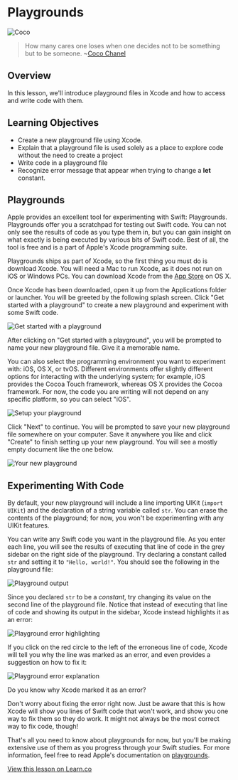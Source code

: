 # Playgrounds

![Coco](http://i.imgur.com/zSjSTbl.jpg?1)

> How many cares one loses when one decides not to be something but to be someone. ~[Coco Chanel](https://en.wikipedia.org/wiki/Coco_Chanel)

## Overview

In this lesson, we'll introduce playground files in Xcode and how to access and write code with them. 


## Learning Objectives

* Create a new playground file using Xcode.
* Explain that a playground file is used solely as a place to explore code without the need to create a project
* Write code in a playground file
* Recognize error message that appear when trying to change a **let** constant.

## Playgrounds

Apple provides an excellent tool for experimenting with Swift: Playgrounds. Playgrounds offer you a scratchpad for testing out Swift code. You can not only see the results of code as you type them in, but you can gain insight on what exactly is being executed by various bits of Swift code. Best of all, the tool is free and is a part of Apple's Xcode programming suite.

Playgrounds ships as part of Xcode, so the first thing you must do is download Xcode. You will need a Mac to run Xcode, as it does not run on iOS or Windows PCs. You can download Xcode from the [App Store](https://itunes.apple.com/us/app/xcode/id497799835?mt=12) on OS X.

Once Xcode has been downloaded, open it up from the Applications folder or launcher. You will be greeted by the following splash screen. Click "Get started with a playground" to create a new playground and experiment with some Swift code.

![Get started with a playground](http://i.imgur.com/escop73.png?1)

After clicking on "Get started with a playground", you will be prompted to name your new playground file. Give it a memorable name.

You can also select the programming environment you want to experiment with: iOS, OS X, or tvOS. Different environments offer slightly different options for interacting with the underlying system; for example, iOS provides the Cocoa Touch framework, whereas OS X provides the Cocoa framework. For now, the code you are writing will not depend on any specific platform, so you can select "iOS".

![Setup your playground](http://i.imgur.com/qPQuShZ.png?1)

Click "Next" to continue. You will be prompted to save your new playground file somewhere on your computer. Save it anywhere you like and click "Create" to finish setting up your new playground. You will see a mostly empty document like the one below.

![Your new playground](http://i.imgur.com/8V20fzA.png)

## Experimenting With Code

By default, your new playground will include a line importing UIKit (`import UIKit`) and the declaration of a string variable called `str`. You can erase the contents of the playground; for now, you won't be experimenting with any UIKit features.

You can write any Swift code you want in the playground file. As you enter each line, you will see the results of executing that line of code in the grey sidebar on the right side of the playground. Try declaring a constant called `str` and setting it to `"Hello, world!"`. You should see the following in the playground file:

![Playground output](http://i.imgur.com/NpXXewU.png)

Since you declared `str` to be a _constant_, try changing its value on the second line of the playground file. Notice that instead of executing that line of code and showing its output in the sidebar, Xcode instead highlights it as an error:

![Playground error highlighting](http://i.imgur.com/ZtBLLgu.png)

If you click on the red circle to the left of the erroneous line of code, Xcode will tell you why the line was marked as an error, and even provides a suggestion on how to fix it:

![Playground error explanation](http://i.imgur.com/OMOKtzV.png)

Do you know why Xcode marked it as an error?

Don't worry about fixing the error right now. Just be aware that this is how Xcode will show you lines of Swift code that won't work, and show you one way to fix them so they do work. It might not always be the most correct way to fix code, though!

That's all you need to know about playgrounds for now, but you'll be making extensive use of them as you progress through your Swift studies. For more information, feel free to read Apple's documentation on [playgrounds](https://developer.apple.com/library/ios/recipes/Playground_Help/Chapters/CreateAndEdit.html#//apple_ref/doc/uid/TP40015166-CH36-SW1).

<a href='https://learn.co/lessons/PlayGrounds' data-visibility='hidden'>View this lesson on Learn.co</a>
